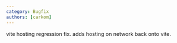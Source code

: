 ```yaml
---
category: Bugfix
authors: [carkom]
---
```


vite hosting regression fix. adds hosting on network back onto vite.
